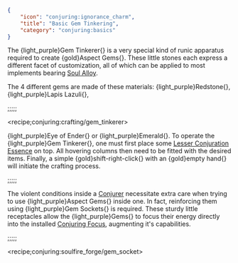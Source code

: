 ```json
{
    "icon": "conjuring:ignorance_charm",
    "title": "Basic Gem Tinkering",
    "category": "conjuring:basics"
}
```

The {light_purple}Gem Tinkerer{} is a very special kind of runic apparatus required to create {gold}Aspect Gems{}. 
These little stones each express a different facet of customization, all of which can be applied to most implements
bearing [Soul Alloy](^conjuring:basics/soul_composite_materials).


The 4 different gems are made of these materials: {light_purple}Redstone{}, {light_purple}Lapis Lazuli{},

;;;;;

<recipe;conjuring:crafting/gem_tinkerer>

{light_purple}Eye of Ender{} or {light_purple}Emerald{}. To operate the {light_purple}Gem Tinkerer{}, one must first place some
[Lesser Conjuration Essence](^conjuring:basics/conjuration_essence#3) on top. All hovering columns then 
need to be fitted with the desired items. Finally, a simple {gold}shift-right-click{} with an {gold}empty hand{}
will initiate the crafting process.

;;;;;

The violent conditions inside a [Conjurer](^conjuring:basics/conjurer) necessitate extra care when trying to use 
{light_purple}Aspect Gems{} inside one. In fact, reinforcing them using {light_purple}Gem Sockets{} is required. 
These sturdy little receptacles allow the {light_purple}Gems{} to focus their energy directly into the installed 
[Conjuring Focus](^conjuring:basics/conjuring_focus), augmenting it's capabilities.

;;;;;

<recipe;conjuring:soulfire_forge/gem_socket>

